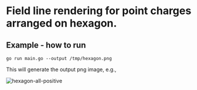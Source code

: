 # Field line rendering for point charges arranged on hexagon.
## Example - how to run
```
go run main.go --output /tmp/hexagon.png
```

This will generate the output png image, e.g.,

![hexagon-all-positive](https://github.com/euphoricrhino/jackson-em-notes/assets/107862003/bc7e45d4-56cc-400c-838f-cabeeff26d8c)
